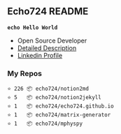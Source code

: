 ## Echo724 README

<code>**echo Hello World**</code>


- Open Source Developer
- [Detailed Description](https://www.notion.so/echo724/Eunchan-Cho-Software-Developer-0e07602f35144f2c958fb3f233013de2)
- [Linkedin Profile](https://www.linkedin.com/in/eunchan-cho-382001184)

### My Repos
```
⭐️ 226 📦 echo724/notion2md
⭐️ 5   📦 echo724/notion2jekyll
⭐️ 1   📦 echo724/echo724.github.io
⭐️ 1   📦 echo724/matrix-generator
⭐️ 1   📦 echo724/mphyspy
```
